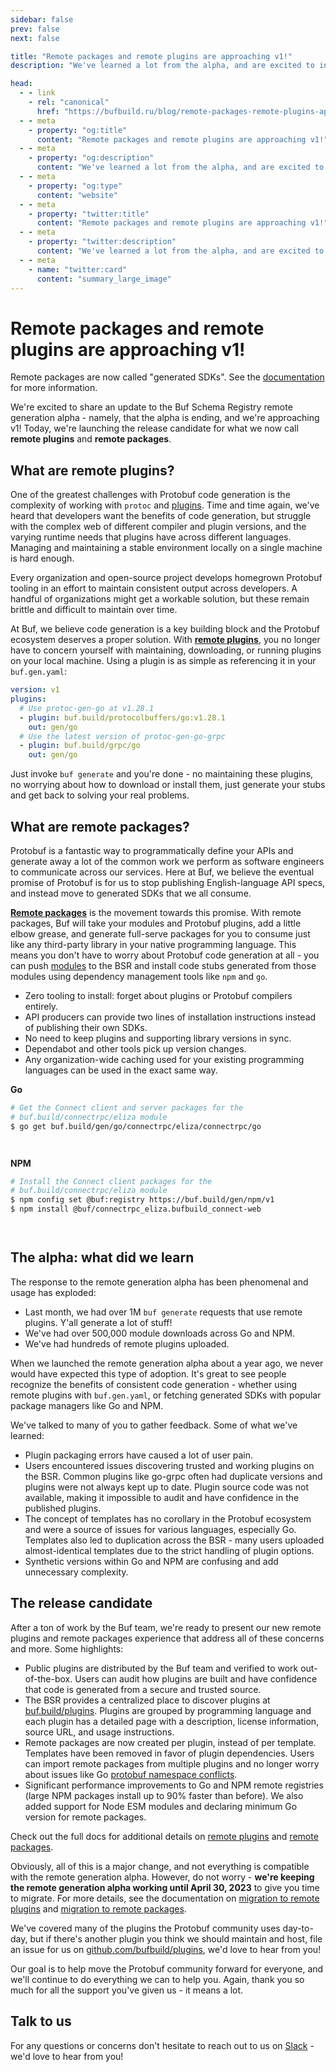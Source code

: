 ```yaml
---
sidebar: false
prev: false
next: false

title: "Remote packages and remote plugins are approaching v1!"
description: "We've learned a lot from the alpha, and are excited to introduce a new and improved code generation experience."

head:
  - - link
    - rel: "canonical"
      href: "https://bufbuild.ru/blog/remote-packages-remote-plugins-approaching-v1"
  - - meta
    - property: "og:title"
      content: "Remote packages and remote plugins are approaching v1!"
  - - meta
    - property: "og:description"
      content: "We've learned a lot from the alpha, and are excited to introduce a new and improved code generation experience."
  - - meta
    - property: "og:type"
      content: "website"
  - - meta
    - property: "twitter:title"
      content: "Remote packages and remote plugins are approaching v1!"
  - - meta
    - property: "twitter:description"
      content: "We've learned a lot from the alpha, and are excited to introduce a new and improved code generation experience."
  - - meta
    - name: "twitter:card"
      content: "summary_large_image"
---
```


# Remote packages and remote plugins are approaching v1!

Remote packages are now called "generated SDKs". See the [documentation](/docs/bsr/generated-sdks/index.md) for more information.

We're excited to share an update to the Buf Schema Registry remote generation alpha - namely, that the alpha is ending, and we're approaching v1! Today, we're launching the release candidate for what we now call **remote plugins** and **remote packages**.

## What are remote plugins?

One of the greatest challenges with Protobuf code generation is the complexity of working with `protoc` and [plugins](https://buf.build/plugins). Time and time again, we've heard that developers want the benefits of code generation, but struggle with the complex web of different compiler and plugin versions, and the varying runtime needs that plugins have across different languages. Managing and maintaining a stable environment locally on a single machine is hard enough.

Every organization and open-source project develops homegrown Protobuf tooling in an effort to maintain consistent output across developers. A handful of organizations might get a workable solution, but these remain brittle and difficult to maintain over time.

At Buf, we believe code generation is a key building block and the Protobuf ecosystem deserves a proper solution. With [**remote plugins**](/docs/bsr/remote-plugins/index.md), you no longer have to concern yourself with maintaining, downloading, or running plugins on your local machine. Using a plugin is as simple as referencing it in your `buf.gen.yaml`:

```yaml
version: v1
plugins:
  # Use protoc-gen-go at v1.28.1
  - plugin: buf.build/protocolbuffers/go:v1.28.1
    out: gen/go
  # Use the latest version of protoc-gen-go-grpc
  - plugin: buf.build/grpc/go
    out: gen/go
```

`‍`Just invoke `buf generate` and you're done - no maintaining these plugins, no worrying about how to download or install them, just generate your stubs and get back to solving your real problems.

## What are remote packages?

Protobuf is a fantastic way to programmatically define your APIs and generate away a lot of the common work we perform as software engineers to communicate across our services. Here at Buf, we believe the eventual promise of Protobuf is for us to stop publishing English-language API specs, and instead move to generated SDKs that we all consume.

[**Remote packages**](/docs/bsr/generated-sdks/index.md) is the movement towards this promise. With remote packages, Buf will take your modules and Protobuf plugins, add a little elbow grease, and generate full-serve packages for you to consume just like any third-party library in your native programming language. This means you don't have to worry about Protobuf code generation at all - you can push [modules](/docs/bsr/index.md#modules) to the BSR and install code stubs generated from those modules using dependency management tools like `npm` and `go`.

- Zero tooling to install: forget about plugins or Protobuf compilers entirely.
- API producers can provide two lines of installation instructions instead of publishing their own SDKs.
- No need to keep plugins and supporting library versions in sync.
- Dependabot and other tools pick up version changes.
- Any organization-wide caching used for your existing programming languages can be used in the exact same way.

**Go**

```bash
# Get the Connect client and server packages for the
# buf.build/connectrpc/eliza module
$ go get buf.build/gen/go/connectrpc/eliza/connectrpc/go
```

`‍   `

**NPM**

```bash
# Install the Connect client packages for the
# buf.build/connectrpc/eliza module
$ npm config set @buf:registry https://buf.build/gen/npm/v1
$ npm install @buf/connectrpc_eliza.bufbuild_connect-web
```

`‍   `

## The alpha: what did we learn

The response to the remote generation alpha has been phenomenal and usage has exploded:

- Last month, we had over 1M `buf generate` requests that use remote plugins. Y'all generate a lot of stuff!
- We've had over 500,000 module downloads across Go and NPM.
- We've had hundreds of remote plugins uploaded.

When we launched the remote generation alpha about a year ago, we never would have expected this type of adoption. It's great to see people recognize the benefits of consistent code generation - whether using remote plugins with `buf.gen.yaml`, or fetching generated SDKs with popular package managers like Go and NPM.

We've talked to many of you to gather feedback. Some of what we've learned:

- Plugin packaging errors have caused a lot of user pain.
- Users encountered issues discovering trusted and working plugins on the BSR. Common plugins like go-grpc often had duplicate versions and plugins were not always kept up to date. Plugin source code was not available, making it impossible to audit and have confidence in the published plugins.
- The concept of templates has no corollary in the Protobuf ecosystem and were a source of issues for various languages, especially Go. Templates also led to duplication across the BSR - many users uploaded almost-identical templates due to the strict handling of plugin options.
- Synthetic versions within Go and NPM are confusing and add unnecessary complexity.

## The release candidate

After a ton of work by the Buf team, we're ready to present our new remote plugins and remote packages experience that address all of these concerns and more. Some highlights:

- Public plugins are distributed by the Buf team and verified to work out-of-the-box. Users can audit how plugins are built and have confidence that code is generated from a secure and trusted source.
- The BSR provides a centralized place to discover plugins at [buf.build/plugins](https://buf.build/plugins). Plugins are grouped by programming language and each plugin has a detailed page with a description, license information, source URL, and usage instructions.
- Remote packages are now created per plugin, instead of per template. Templates have been removed in favor of plugin dependencies. Users can import remote packages from multiple plugins and no longer worry about issues like Go [protobuf namespace conflicts](https://developers.google.com/protocol-buffers/docs/reference/go/faq#namespace-conflict).
- Significant performance improvements to Go and NPM remote registries (large NPM packages install up to 90% faster than before). We also added support for Node ESM modules and declaring minimum Go version for remote packages.

Check out the full docs for additional details on [remote plugins](/docs/bsr/remote-plugins/index.md) and [remote packages](/docs/bsr/generated-sdks/index.md).

Obviously, all of this is a major change, and not everything is compatible with the remote generation alpha. However, do not worry - **we're keeping the remote generation alpha working until April 30, 2023** to give you time to migrate. For more details, see the documentation on [migration to remote plugins](/docs/migration-guides/migrate-remote-generation-alpha/index.md) and [migration to remote packages](/docs/migration-guides/migrate-remote-generation-alpha/index.md).

We've covered many of the plugins the Protobuf community uses day-to-day, but if there's another plugin you think we should maintain and host, file an issue for us on [github.com/bufbuild/plugins](https://github.com/bufbuild/plugins), we'd love to hear from you!

Our goal is to help move the Protobuf community forward for everyone, and we'll continue to do everything we can to help you. Again, thank you so much for all the support you've given us - it means a lot.

## Talk to us

For any questions or concerns don't hesitate to reach out to us on [Slack](https://buf.build/b/slack) - we'd love to hear from you!

‍
